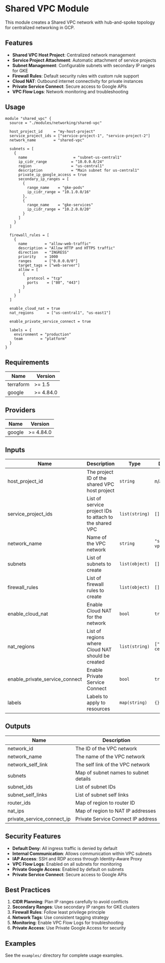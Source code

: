 # Shared VPC Module

This module creates a Shared VPC network with hub-and-spoke topology for centralized networking in GCP.

## Features

- **Shared VPC Host Project**: Centralized network management
- **Service Project Attachment**: Automatic attachment of service projects
- **Subnet Management**: Configurable subnets with secondary IP ranges for GKE
- **Firewall Rules**: Default security rules with custom rule support
- **Cloud NAT**: Outbound internet connectivity for private instances
- **Private Service Connect**: Secure access to Google APIs
- **VPC Flow Logs**: Network monitoring and troubleshooting

## Usage

```hcl
module "shared_vpc" {
  source = "./modules/networking/shared-vpc"
  
  host_project_id     = "my-host-project"
  service_project_ids = ["service-project-1", "service-project-2"]
  network_name        = "shared-vpc"
  
  subnets = [
    {
      name                     = "subnet-us-central1"
      ip_cidr_range           = "10.0.0.0/24"
      region                  = "us-central1"
      description             = "Main subnet for us-central1"
      private_ip_google_access = true
      secondary_ip_ranges = [
        {
          range_name    = "gke-pods"
          ip_cidr_range = "10.1.0.0/16"
        },
        {
          range_name    = "gke-services"
          ip_cidr_range = "10.2.0.0/20"
        }
      ]
    }
  ]
  
  firewall_rules = [
    {
      name        = "allow-web-traffic"
      description = "Allow HTTP and HTTPS traffic"
      direction   = "INGRESS"
      priority    = 1000
      ranges      = ["0.0.0.0/0"]
      target_tags = ["web-server"]
      allow = [
        {
          protocol = "tcp"
          ports    = ["80", "443"]
        }
      ]
    }
  ]
  
  enable_cloud_nat = true
  nat_regions      = ["us-central1", "us-east1"]
  
  enable_private_service_connect = true
  
  labels = {
    environment = "production"
    team        = "platform"
  }
}
```

## Requirements

| Name | Version |
|------|---------|
| terraform | >= 1.5 |
| google | >= 4.84.0 |

## Providers

| Name | Version |
|------|---------|
| google | >= 4.84.0 |

## Inputs

| Name | Description | Type | Default | Required |
|------|-------------|------|---------|:--------:|
| host_project_id | The project ID of the shared VPC host project | `string` | n/a | yes |
| service_project_ids | List of service project IDs to attach to the shared VPC | `list(string)` | `[]` | no |
| network_name | Name of the VPC network | `string` | `"shared-vpc"` | no |
| subnets | List of subnets to create | `list(object)` | `[]` | no |
| firewall_rules | List of firewall rules to create | `list(object)` | `[]` | no |
| enable_cloud_nat | Enable Cloud NAT for the network | `bool` | `true` | no |
| nat_regions | List of regions where Cloud NAT should be created | `list(string)` | `["us-central1"]` | no |
| enable_private_service_connect | Enable Private Service Connect | `bool` | `true` | no |
| labels | Labels to apply to resources | `map(string)` | `{}` | no |

## Outputs

| Name | Description |
|------|-------------|
| network_id | The ID of the VPC network |
| network_name | The name of the VPC network |
| network_self_link | The self link of the VPC network |
| subnets | Map of subnet names to subnet details |
| subnet_ids | List of subnet IDs |
| subnet_self_links | List of subnet self links |
| router_ids | Map of region to router ID |
| nat_ips | Map of region to NAT IP addresses |
| private_service_connect_ip | Private Service Connect IP address |

## Security Features

- **Default Deny**: All ingress traffic is denied by default
- **Internal Communication**: Allows communication within VPC subnets
- **IAP Access**: SSH and RDP access through Identity-Aware Proxy
- **VPC Flow Logs**: Enabled on all subnets for monitoring
- **Private Google Access**: Enabled by default on subnets
- **Private Service Connect**: Secure access to Google APIs

## Best Practices

1. **CIDR Planning**: Plan IP ranges carefully to avoid conflicts
2. **Secondary Ranges**: Use secondary IP ranges for GKE clusters
3. **Firewall Rules**: Follow least privilege principle
4. **Network Tags**: Use consistent tagging strategy
5. **Monitoring**: Enable VPC Flow Logs for troubleshooting
6. **Private Access**: Use Private Google Access for security

## Examples

See the `examples/` directory for complete usage examples.